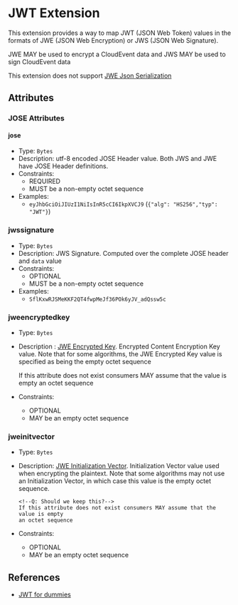 # JWT Extension

This extension provides a way to map JWT (JSON Web Token) values in the formats of JWE
 (JSON Web Encryption) or JWS (JSON Web Signature).
 
JWE MAY be used to encrypt a CloudEvent data and JWS MAY be used to sign CloudEvent data

This extension does not support [JWE Json Serialization][jwe-json-serialization] 

## Attributes

### JOSE Attributes

#### jose
- Type: `Bytes`
- Description: utf-8 encoded JOSE Header value.
    Both JWS and JWE have JOSE Header definitions.
- Constraints:
  - REQUIRED
  - MUST be a non-empty octet sequence
- Examples:
  - `eyJhbGciOiJIUzI1NiIsInR5cCI6IkpXVCJ9` (`{"alg": "HS256","typ": "JWT"}`)

### jwssignature
- Type: `Bytes`
- Description: JWS Signature.
    Computed over the complete JOSE header and `data` value
- Constraints:
  - OPTIONAL
  - MUST be a non-empty octet sequence
- Examples:
  - `SflKxwRJSMeKKF2QT4fwpMeJf36POk6yJV_adQssw5c` 

### jweencryptedkey
- Type: `Bytes`
- Description : [JWE Encrypted Key][jwe-encrypted-key].
    Encrypted Content Encryption Key value. Note that for some algorithms, 
    the JWE Encrypted Key value is specified as being the empty octet sequence
    
    <!--Q: Should we keep this?-->
    If this attribute does not exist consumers MAY assume that the value is empty
    an octet sequence
- Constraints:
  - OPTIONAL
  - MAY be an empty octet sequence

### jweinitvector
- Type: `Bytes`
- Description: [JWE Initialization Vector][jwe-initialization-vector].
      Initialization Vector value used when encrypting the plaintext.
      Note that some algorithms may not use an Initialization Vector, in
      which case this value is the empty octet sequence.
      
      <!--Q: Should we keep this?-->
      If this attribute does not exist consumers MAY assume that the value is empty
      an octet sequence
- Constraints:
  - OPTIONAL
  - MAY be an empty octet sequence
    
## References
  - [JWT for dummies](https://medium.facilelogin.com/jwt-jws-and-jwe-for-not-so-dummies-b63310d201a3)
  

[jwe-json-serialization]: https://www.rfc-editor.org/rfc/rfc7516#section-2
[jwe-encrypted-key]: https://www.rfc-editor.org/rfc/rfc7516#section-2
[jwe-initialization-vector]: https://www.rfc-editor.org/rfc/rfc7516#section-2

